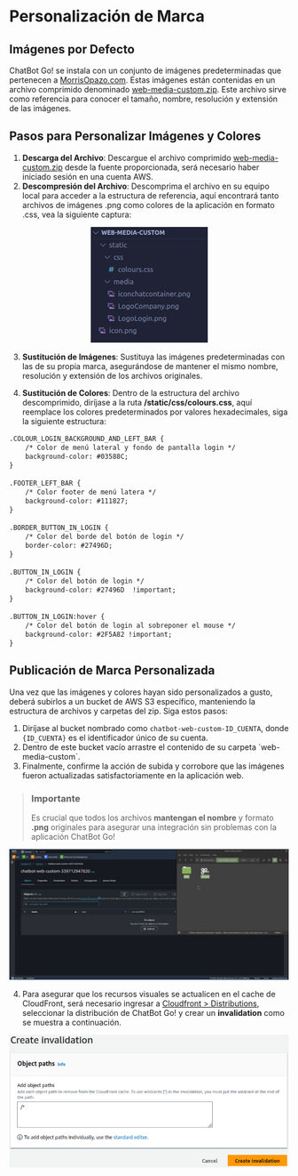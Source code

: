 # Personalización de Marca
## Imágenes por Defecto
ChatBot Go! se instala con un conjunto de imágenes predeterminadas que pertenecen a [MorrisOpazo.com](MorrisOpazo.com). Estas imágenes están contenidas en un archivo comprimido denominado [web-media-custom.zip](https://mo-chat-go-artifacts-905418032146.s3.amazonaws.com/web-media-custom/web-media-custom.zip). Este archivo sirve como referencia para conocer el tamaño, nombre, resolución y extensión de las imágenes.

## Pasos para Personalizar Imágenes y Colores
1. **Descarga del Archivo**: Descargue el archivo comprimido [web-media-custom.zip](https://mo-chat-go-artifacts-905418032146.s3.amazonaws.com/web-media-custom/web-media-custom.zip) desde la fuente proporcionada, será necesario haber iniciado sesión en una cuenta AWS.
2. **Descompresión del Archivo**: Descomprima el archivo en su equipo local para acceder a la estructura de referencia, aquí encontrará tanto archivos de imágenes .png como colores de la aplicación en formato .css, vea la siguiente captura:
<p align="center">
  <img src="../assets/media_structure.png" />
</p>

3. **Sustitución de Imágenes**: Sustituya las imágenes predeterminadas con las de su propia marca, asegurándose de mantener el mismo nombre, resolución y extensión de los archivos originales.

4. **Sustitución de Colores**: Dentro de la estructura del archivo descomprimido, diríjase a la ruta **/static/css/colours.css**, aquí reemplace los colores predeterminados por valores hexadecimales, siga la siguiente estructura:
```
.COLOUR_LOGIN_BACKGROUND_AND_LEFT_BAR {
    /* Color de menú lateral y fondo de pantalla login */
    background-color: #03588C;
}

.FOOTER_LEFT_BAR {
    /* Color footer de menú latera */
    background-color: #111827;
}

.BORDER_BUTTON_IN_LOGIN {
    /* Color del borde del botón de login */
    border-color: #27496D;
}

.BUTTON_IN_LOGIN {
    /* Color del botón de login */
    background-color: #27496D  !important;
}

.BUTTON_IN_LOGIN:hover {
    /* Color del botón de login al sobreponer el mouse */
    background-color: #2F5A82 !important;
}
```

## Publicación de Marca Personalizada
Una vez que las imágenes y colores hayan sido personalizados a gusto, deberá subirlos a un bucket de AWS S3 específico, manteniendo la estructura de archivos y carpetas del zip. Siga estos pasos:

1. Diríjase al bucket nombrado como `chatbot-web-custom-ID_CUENTA`, donde `{ID_CUENTA}` es el identificador único de su cuenta.
2. Dentro de este bucket vacío arrastre el contenido de su carpeta ´web-media-custom´.
3. Finalmente, confirme la acción de subida y corrobore que las imágenes fueron actualizadas satisfactoriamente en la aplicación web.

> ### Importante
> Es crucial que todos los archivos **mantengan el nombre** y formato **.png** originales para asegurar una integración sin problemas con la aplicación ChatBot Go!

![uploading-custom-media](../assets/custom_media_uploading.gif)

4. Para asegurar que los recursos visuales se actualicen en el cache de CloudFront, será necesario ingresar a [Cloudfront > Distributions](https://us-east-1.console.aws.amazon.com/cloudfront/v4/home?region=us-east-1#/distributions), seleccionar la distribución de ChatBot Go! y crear un **invalidation** como se muestra a continuación.

<p align="center">
  <img src="../assets/cdn_invalidation.png" />
</p>